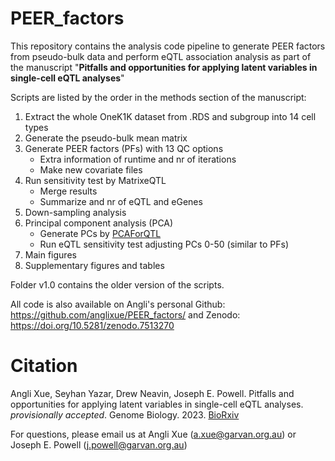 # PEER_factors
This repository contains the analysis code pipeline to generate PEER factors from pseudo-bulk data and perform eQTL association analysis as part of the manuscript "**Pitfalls and opportunities for applying latent variables in single-cell eQTL analyses**"

Scripts are listed by the order in the methods section of the manuscript:

1. Extract the whole OneK1K dataset from .RDS and subgroup into 14 cell types
2. Generate the pseudo-bulk mean matrix
3. Generate PEER factors (PFs) with 13 QC options
    + Extra information of runtime and nr of iterations
    + Make new covariate files
4. Run sensitivity test by MatrixeQTL
    + Merge results
    + Summarize and nr of eQTL and eGenes
5. Down-sampling analysis
6. Principal component analysis (PCA)
    + Generate PCs by [PCAForQTL](https://github.com/heatherjzhou/PCAForQTL)
    + Run eQTL sensitivity test adjusting PCs 0-50 (similar to PFs)
7. Main figures
8. Supplementary figures and tables

Folder v1.0 contains the older version of the scripts.

All code is also available on Angli's personal Github: https://github.com/anglixue/PEER_factors/ and Zenodo: https://doi.org/10.5281/zenodo.7513270

# Citation

Angli Xue, Seyhan Yazar, Drew Neavin, Joseph E. Powell. Pitfalls and opportunities for applying latent variables in single-cell eQTL analyses. _provisionally accepted_. Genome Biology. 2023. [BioRxiv](https://www.biorxiv.org/content/10.1101/2022.08.02.502566v1)

For questions, please email us at Angli Xue (a.xue@garvan.org.au) or Joseph E. Powell (j.powell@garvan.org.au)
